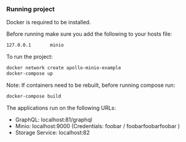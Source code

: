 ### Running project

Docker is required to be installed.

Before running make sure you add the following to your hosts file:

```bash
127.0.0.1       minio
```

To run the project:

```bash
docker network create apollo-minio-example
docker-compose up
```

Note: If containers need to be rebuilt, before running compose run:

```bash
docker-compose build
```

The applications run on the following URLs:

- GraphQL: localhost:81/graphql
- Minio: localhost:9000 (Credentials: foobar / foobarfoobarfoobar )
- Storage Service: localhost:82